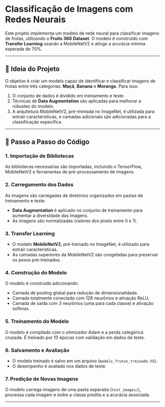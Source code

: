 # Classificação de Imagens com Redes Neurais

Este projeto implementa um modelo de rede neural para classificar imagens de frutas, utilizando o **Fruits 360 Dataset**. O modelo é construído com **Transfer Learning** usando a MobileNetV2 e atinge a acurácia mínima esperada de 70%.

---

## 📝 Ideia do Projeto

O objetivo é criar um modelo capaz de identificar e classificar imagens de frutas entre três categorias: **Maçã**, **Banana** e **Morango**. Para isso:
1. O conjunto de dados é dividido em treinamento e teste.
2. Técnicas de **Data Augmentation** são aplicadas para melhorar a robustez do modelo.
3. A arquitetura MobileNetV2, pré-treinada no ImageNet, é utilizada para extrair características, e camadas adicionais são adicionadas para a classificação específica.

---

## 📂 Passo a Passo do Código

### 1. **Importação de Bibliotecas**
As bibliotecas necessárias são importadas, incluindo o TensorFlow, MobileNetV2 e ferramentas de pré-processamento de imagens.

### 2. **Carregamento dos Dados**
As imagens são carregadas de diretórios organizados em pastas de treinamento e teste:
- **Data Augmentation** é aplicado no conjunto de treinamento para aumentar a diversidade das imagens.
- As imagens são normalizadas (valores dos pixels entre 0 e 1).

### 3. **Transfer Learning**
- O modelo **MobileNetV2**, pré-treinado no ImageNet, é utilizado para extrair características.
- As camadas superiores da MobileNetV2 são congeladas para preservar os pesos pré-treinados.

### 4. **Construção do Modelo**
O modelo é construído adicionando:
- Camada de pooling global para redução de dimensionalidade.
- Camada totalmente conectada com 128 neurônios e ativação ReLU.
- Camada de saída com 3 neurônios (uma para cada classe) e ativação softmax.

### 5. **Treinamento do Modelo**
O modelo é compilado com o otimizador Adam e a perda categórica cruzada. É treinado por 10 épocas com validação em dados de teste.

### 6. **Salvamento e Avaliação**
- O modelo treinado é salvo em um arquivo (`modelo_frutas_treinado.h5`).
- O desempenho é avaliado nos dados de teste.

### 7. **Predição de Novas Imagens**
O modelo carrega imagens de uma pasta separada (`test_images/`), processa cada imagem e exibe a classe predita e a acurácia associada.

---



